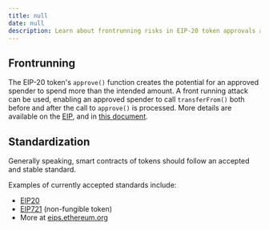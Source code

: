```yaml
---
title: null
date: null
description: Learn about frontrunning risks in EIP-20 token approvals and the importance of following accepted Ethereum token standards like EIP-20 and EIP-721 for secure smart contracts.
---
```


## Frontrunning
The EIP-20 token's `approve()` function creates the potential for an approved spender to spend more
than the intended amount. A
front running attack can be
used, enabling an approved spender to call `transferFrom()` both before and after the call to
`approve()` is processed. More details are available on the
[EIP](https://github.com/ethereum/EIPs/blob/master/EIPS/eip-20.md#approve), and in
[this document](https://docs.google.com/document/d/1YLPtQxZu1UAvO9cZ1O2RPXBbT0mooh4DYKjA_jp-RLM/edit).

## Standardization
Generally speaking, smart contracts of tokens should follow an accepted and stable standard.

Examples of currently accepted standards include:

- [EIP20](https://github.com/ethereum/EIPs/blob/master/EIPS/eip-20.md)
- [EIP721](https://github.com/ethereum/EIPs/blob/master/EIPS/eip-721.md) (non-fungible token)
- More at [eips.ethereum.org](https://eips.ethereum.org/erc#final)

